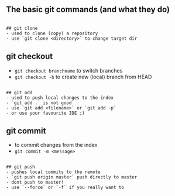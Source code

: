 ## The basic git commands (and what they do)

~~~

## git clone
- used to clone (copy) a repository
- use `git clone <directory>` to change target dir

~~~

## git checkout
- `git checkout branchname` to switch branches
- `git checkout -b` to create new (local) branch from HEAD

~~~

## git add
- used to push local changes to the index
- `git add .` is not good
- use `git add <filename>` or `git add -p`
- or use your favourite IDE ;)

~~~

## git commit
- to commit changes from the index
- `git commit -m <message>`

~~~

## git push
- pushes local commits to the remote
- `git push origin master` push directly to master
- dont push to master!
- use `--force` or `-f` if you really want to
